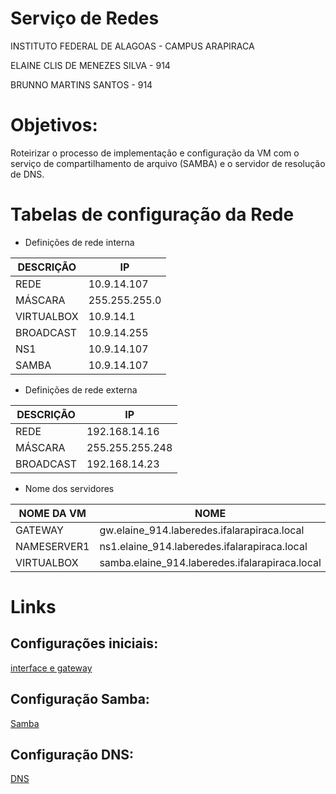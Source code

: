 # Serviço de Redes

INSTITUTO FEDERAL DE ALAGOAS - CAMPUS ARAPIRACA

ELAINE CLIS DE MENEZES SILVA - 914

BRUNNO MARTINS SANTOS - 914

# Objetivos:

Roteirizar o processo de implementação e configuração da VM com o serviço de compartilhamento de arquivo (SAMBA) e o servidor de resolução de DNS.

# Tabelas de configuração da Rede

- Definições de rede interna

| DESCRIÇÃO  |  IP  |
| ------------------- | ------------------- |
| REDE |  10.9.14.107 |
|  MÁSCARA |  255.255.255.0 |
| VIRTUALBOX | 10.9.14.1 |
|  BROADCAST |  10.9.14.255 |
|  NS1 |  10.9.14.107|
| SAMBA |  10.9.14.107 |


- Definições de rede externa

| DESCRIÇÃO  |  IP  |
| ------------------- | ------------------- |
| REDE |  192.168.14.16 |
|  MÁSCARA |  255.255.255.248 |
|  BROADCAST |  192.168.14.23 |


- Nome dos servidores


| NOME DA VM  |  NOME  |
| ------------------- | ------------------- |
| GATEWAY | gw.elaine_914.laberedes.ifalarapiraca.local |
|  NAMESERVER1 |  ns1.elaine_914.laberedes.ifalarapiraca.local |
| VIRTUALBOX |  samba.elaine_914.laberedes.ifalarapiraca.local |


# Links 

## Configurações iniciais:
[interface e gateway](https://github.com/NanyDesu/trab_sred/tree/main/Initial)
## Configuração Samba:
[Samba](https://github.com/NanyDesu/trab_sred/tree/main/SAMBA)
## Configuração DNS:
[DNS](https://github.com/NanyDesu/trab_sred/tree/main/DNS)
